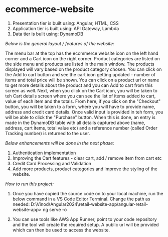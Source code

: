 # ecommerce-website

1. Presentation tier is built using: Angular, HTML, CSS
2. Application tier is built using: API Gateway, Lambda
3. Data tier is built using: DynamoDB

_Below is the general layout / features of the website:_

The menu bar at the top has the ecommerce website icon on the left hand corner and a Cart icon on the right corner.
Product categories are listed on the side menu and products are listed in the main window.
The products displayed will vary based on the product category chosen.
You can click on the Add to cart button and see the cart icon getting updated - number of items and total price will be shown.
You can click on a product url or name to get more details about the product and you can Add to cart from this screen as well.
Next, when you click on the Cart icon, you will be taken to teh Cart details screen where you can see the list of items added to cart, value of each item and the totals.
From here, if you click on the "Checkout" button, you will be taken to a form, where you will have to provide name, address and credit card details.
Once valid input is provided in teh form, you will be able to click the "Purchase" button. When this is done, an entry is made in the DynamoDB table with all details captured above (name, address, cart items, total value etc) and a reference number (called Order Tracking number) is returned to the user.

_Below enhancements will be done in the next phase:_

1. Authentication implementation
2. Improving the Cart features - clear cart, add / remove item from cart etc
3. Credit Card Processing and Validation
4. Add more products, product categories and improve the styling of the website.

_How to run this project:_

1. Once you have copied the source code on to your local machine, run the below command in a VS Code Editor Terminal. Change the path as needed:
D:\Vinod\Angular2024\retail-website-app\angular-retail-website-app> ng serve -o

2. You can use tools like AWS App Runner, point to your code repository and the tool will create the required setup. 
A public url will be provided which can then be used to access the website.

